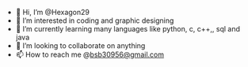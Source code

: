 - 👋 Hi, I’m @Hexagon29
- 👀 I’m interested in coding and graphic designing
- 🌱 I’m currently learning many languages like python, c, c++,, sql and java
- 💞️ I’m looking to collaborate on anything
- 📫 How to reach me @bsb30956@gmail.com 

<!---
Hexagon29/Hexagon29 is a ✨ special ✨ repository because its `README.md` (this file) appears on your GitHub profile.
You can click the Preview link to take a look at your changes.
--->

